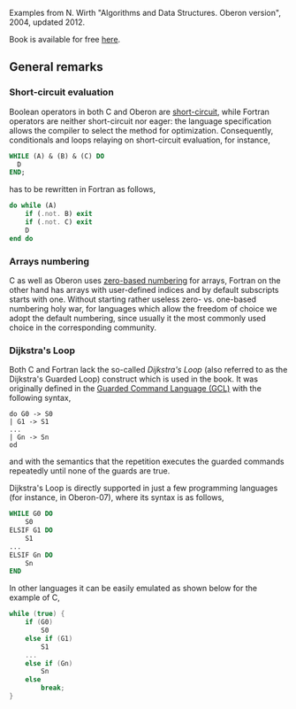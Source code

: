 Examples from N. Wirth "Algorithms and Data Structures. Oberon version", 2004, updated 2012. 

Book is available for free [here](http://www.inr.ac.ru/~info21/ADen/).

## General remarks

### Short-circuit evaluation

Boolean operators in both C and Oberon are [short-circuit](http://en.wikipedia.org/wiki/Short-circuit_evaluation), while Fortran operators are neither short-circuit nor eager: the language specification allows the compiler to select the method for optimization.
Consequently, conditionals and loops relaying on short-circuit evaluation, for instance,

```pascal
WHILE (A) & (B) & (C) DO
  D
END;
```

has to be rewritten in Fortran as follows,

```fortran
do while (A)
    if (.not. B) exit
    if (.not. C) exit
    D
end do
```

### Arrays numbering

C as well as Oberon uses [zero-based numbering](http://en.wikipedia.org/wiki/Zero-based_numbering) for arrays, Fortran on the other hand has arrays with user-defined indices and by default subscripts starts with one.
Without starting rather useless zero- vs. one-based numbering holy war, for languages which allow the freedom of choice we adopt the default numbering, since usually it the most commonly used choice in the corresponding community.

### Dijkstra's Loop

Both C and Fortran lack the so-called *Dijkstra's Loop* (also referred to as the Dijkstra's Guarded Loop) construct which is used in the book.
It was originally defined in the [Guarded Command Language (GCL)](http://en.wikipedia.org/wiki/Guarded_Command_Language#Repetition%3a_do) with the following syntax,

```
do G0 -> S0
| G1 -> S1
...
| Gn -> Sn
od
```

and with the semantics that the repetition executes the guarded commands repeatedly until none of the guards are true.  

Dijkstra's Loop is directly supported in just a few programming languages (for instance, in Oberon-07), where its syntax is as follows,

```pascal
WHILE G0 DO
    S0
ELSIF G1 DO
    S1
...
ELSIF Gn DO
    Sn
END
```

In other languages it can be easily emulated as shown below for the example of C,

```c
while (true) {
    if (G0)
        S0
    else if (G1)
        S1
    ... 
    else if (Gn)
        Sn
    else
        break;
}
```
